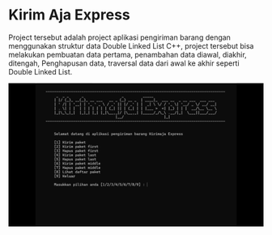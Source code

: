 # Kirim Aja Express

Project tersebut adalah project aplikasi pengiriman barang dengan menggunakan struktur data Double Linked List C++, project tersebut bisa melakukan pembuatan data pertama, penambahan data diawal, diakhir, ditengah, Penghapusan data, traversal data dari awal ke akhir seperti Double Linked List.

![kAE_home](https://github.com/ferdynandergypramudanii/personalPortfolio/blob/master/img/kirimAjaExpress.png)
